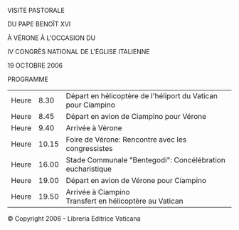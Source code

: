 VISITE PASTORALE

DU PAPE BENOÎT XVI

À VÉRONE À L'OCCASION DU

IV CONGRÈS NATIONAL DE L'ÉGLISE ITALIENNE

19 OCTOBRE 2006

PROGRAMME

|     |     |     |
| --- | --- | --- |
| Heure | 8.30 | Départ en hélicoptère de l'héliport du Vatican pour Ciampino |
| Heure | 8.45 | Départ en avion de Ciampino pour Vérone |
| Heure | 9.40 | Arrivée à Vérone |
| Heure | 10.15 | Foire de Vérone: Rencontre avec les congressistes |
| Heure | 16.00 | Stade Communale "Bentegodi": Concélébration eucharistique |
| Heure | 19.00 | Départ en avion de Vérone pour Ciampino |
| Heure | 19.50 | Arrivée à Ciampino<br> Transfert en hélicoptère au Vatican |

© Copyright 2006 - Libreria Editrice Vaticana